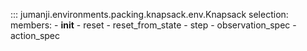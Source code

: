 ::: jumanji.environments.packing.knapsack.env.Knapsack
    selection:
      members:
        - __init__
        - reset
        - reset_from_state
        - step
        - observation_spec
        - action_spec
